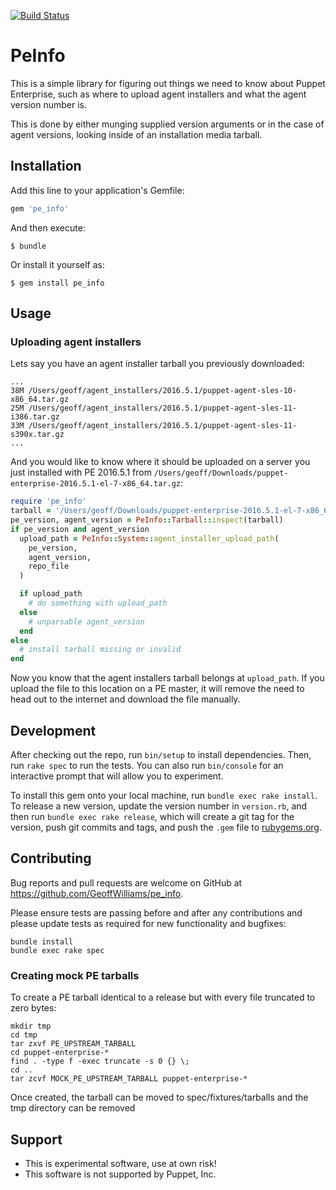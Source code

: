 [![Build Status](https://travis-ci.org/GeoffWilliams/pe_info.svg?branch=master)](https://travis-ci.org/GeoffWilliams/pe_info)
# PeInfo

This is a simple library for figuring out things we need to know about Puppet
Enterprise, such as where to upload agent installers and what the agent version
number is.

This is done by either munging supplied version arguments or in the case of
agent versions, looking inside of an installation media tarball.

## Installation

Add this line to your application's Gemfile:

```ruby
gem 'pe_info'
```

And then execute:

    $ bundle

Or install it yourself as:

    $ gem install pe_info

## Usage

### Uploading agent installers

Lets say you have an agent installer tarball you previously downloaded:
```
...
38M /Users/geoff/agent_installers/2016.5.1/puppet-agent-sles-10-x86_64.tar.gz
25M /Users/geoff/agent_installers/2016.5.1/puppet-agent-sles-11-i386.tar.gz
33M /Users/geoff/agent_installers/2016.5.1/puppet-agent-sles-11-s390x.tar.gz
...
```

And you would like to know where it should be uploaded on a server you just
installed with PE 2016.5.1 from `/Users/geoff/Downloads/puppet-enterprise-2016.5.1-el-7-x86_64.tar.gz`:

```ruby
require 'pe_info'
tarball = '/Users/geoff/Downloads/puppet-enterprise-2016.5.1-el-7-x86_64.tar.gz'
pe_version, agent_version = PeInfo::Tarball::inspect(tarball)
if pe_version and agent_version
  upload_path = PeInfo::System::agent_installer_upload_path(
    pe_version,
    agent_version,
    repo_file
  )

  if upload_path
    # do something with upload_path
  else
    # unparsable agent_version
  end
else
  # install tarball missing or invalid
end
```

Now you know that the agent installers tarball belongs at `upload_path`.  If you upload the file to this location on a PE master, it will remove the need to head out to the internet and download the file manually.

## Development

After checking out the repo, run `bin/setup` to install dependencies. Then, run `rake spec` to run the tests. You can also run `bin/console` for an interactive prompt that will allow you to experiment.

To install this gem onto your local machine, run `bundle exec rake install`. To release a new version, update the version number in `version.rb`, and then run `bundle exec rake release`, which will create a git tag for the version, push git commits and tags, and push the `.gem` file to [rubygems.org](https://rubygems.org).

## Contributing

Bug reports and pull requests are welcome on GitHub at https://github.com/GeoffWilliams/pe_info.

Please ensure tests are passing before and after any contributions and please update tests as required for new functionality and bugfixes:

```
bundle install
bundle exec rake spec
```

### Creating mock PE tarballs
To create a PE tarball identical to a release but with every file truncated to zero bytes:

```shell
mkdir tmp
cd tmp
tar zxvf PE_UPSTREAM_TARBALL
cd puppet-enterprise-*
find . -type f -exec truncate -s 0 {} \;
cd ..
tar zcvf MOCK_PE_UPSTREAM_TARBALL puppet-enterprise-*
```

Once created, the tarball can be moved to spec/fixtures/tarballs and the tmp directory can be removed

## Support
* This is experimental software, use at own risk!
* This software is not supported by Puppet, Inc.
